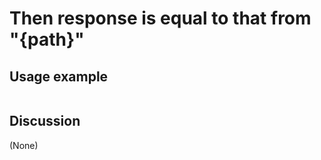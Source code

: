 
Then response is equal to that from "{path}"
=============================================================================================================

Usage example
-------------

```
```

Discussion
----------

(None)